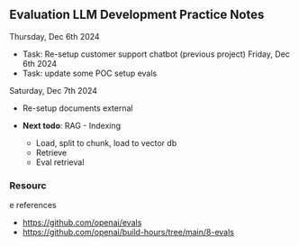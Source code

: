 
## Evaluation LLM Development Practice Notes

Thursday, Dec 6th 2024
- Task: Re-setup customer support chatbot (previous project)
Friday, Dec 6th 2024
- Task: update some POC setup evals

Saturday, Dec 7th 2024
- Re-setup documents external

- **Next todo**: RAG - Indexing
  - Load, split to chunk, load to vector db
  - Retrieve
  - Eval retrieval

### Resourc
e references
- https://github.com/openai/evals
- https://github.com/openai/build-hours/tree/main/8-evals